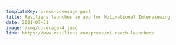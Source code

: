 ```yaml
---
templateKey: press-coverage-post
title: Resiliens launches an app for Motivational Interviewing
date: 2021-07-31
image: /img/coverage-4.jpeg
link: https://www.resiliens.com/press/mi-coach-launched/
---
```

